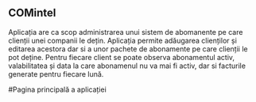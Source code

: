 ## COMintel
  Aplicația are ca scop administrarea unui sistem de abomanente pe care clienții unei companii le dețin. Aplicația permite adăugarea
clienților și editarea acestora dar si a unor pachete de abonamente pe care clienții le pot deține. Pentru fiecare client se poate observa
abonamentul activ, valabilitatea și data la care abonamenul nu va mai fi activ, dar si facturile generate pentru fiecare lună.


#Pagina principală a aplicației



  
